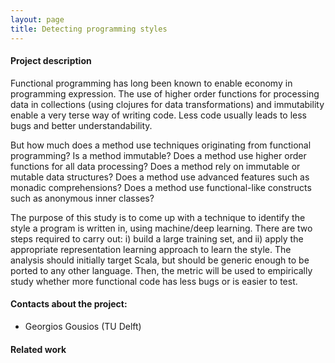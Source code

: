 ```yaml
---
layout: page
title: Detecting programming styles
---
```


#### Project description

Functional programming has long been known to enable economy in programming expression. The use of higher order functions for processing data in collections (using clojures for data transformations) and immutability enable a very terse way of writing code. Less code usually leads to less bugs and better understandability.

But how much does a method use techniques originating from functional programming? Is a method immutable? Does a method use higher order functions for all data processing? Does a method rely on immutable or mutable data structures? Does a method use advanced features such as monadic comprehensions? Does a method use functional-like constructs such as anonymous inner classes?

The purpose of this study is to come up with a technique to identify the style a
program is written in, using machine/deep learning. There are two steps required
to carry out: i) build a large training set, and ii) apply the appropriate
representation learning approach to learn the style. The analysis should
initially target Scala, but should be generic enough to be ported to any other
language. Then, the metric will be used to empirically study whether more
functional code has less bugs or is easier to test.

#### Contacts about the project:

* Georgios Gousios (TU Delft)

#### Related work
